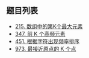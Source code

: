 ## 题目列表

- [215. 数组中的第K个最大元素](215.go)
- [347. 前 K 个高频元素](347.go)
- [451. 根据字符出现频率排序](451.go)
- [973. 最接近原点的 K 个点](973.go)